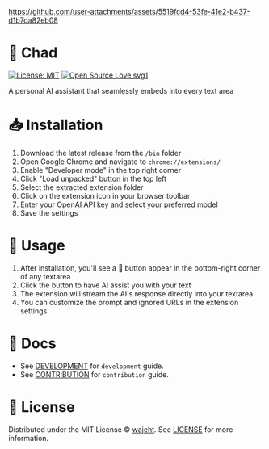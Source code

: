 https://github.com/user-attachments/assets/5519fcd4-53fe-41e2-b437-d1b7da82eb08

# 🗿 Chad

[![License: MIT](https://img.shields.io/badge/License-MIT-blue.svg)](https://github.com/wajeht/bro/blob/main/LICENSE)
[![Open Source Love svg1](https://badges.frapsoft.com/os/v1/open-source.svg?v=103)](https://github.com/wajeht/bro)

A personal AI assistant that seamlessly embeds into every text area

# 📥 Installation

1. Download the latest release from the `/bin` folder
2. Open Google Chrome and navigate to `chrome://extensions/`
3. Enable "Developer mode" in the top right corner
4. Click "Load unpacked" button in the top left
5. Select the extracted extension folder
6. Click on the extension icon in your browser toolbar
7. Enter your OpenAI API key and select your preferred model
8. Save the settings

# 🎯 Usage

1. After installation, you'll see a 🗿 button appear in the bottom-right corner of any textarea
2. Click the button to have AI assist you with your text
3. The extension will stream the AI's response directly into your textarea
4. You can customize the prompt and ignored URLs in the extension settings

# 📑 Docs

- See [DEVELOPMENT](./docs/development.md) for `development` guide.
- See [CONTRIBUTION](./docs/contribution.md) for `contribution` guide.

# 📜 License

Distributed under the MIT License © [wajeht](https://github.com/wajeht). See [LICENSE](./LICENSE) for more information.
